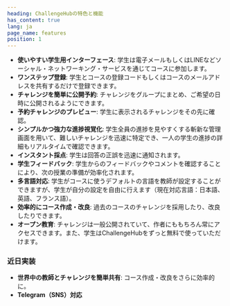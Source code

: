 ```yaml
---
heading: ChallengeHubの特色と機能
has_content: true
lang: ja
page_name: features
position: 1
---
```

- __使いやすい学生用インターフェース__: 学生は電子メールもしくはLINEなどソーシャル・ネットワーキング・サービスを通じてコースに参加します。
- __ワンステップ登録__: 学生とコースの登録コードもしくはコースのメールアドレスを共有するだけで登録できます。
- __チャレンジを簡単に公開予約__: チャレンジをグループにまとめ、ご希望の日時に公開されるようにできます。
- __予約チャレンジのプレビュー__: 学生に表示されるチャレンジをその先に確認。
- __シンプルかつ強力な進捗視覚化__: 学生全員の進捗を見やすくする斬新な管理画面を用いて、難しいチャレンジを迅速に特定でき、一人の学生の進捗の詳細もリアルタイムで確認できます。
- __インスタント採点__: 学生は回答の正誤を迅速に通知されます。
- __学生フィードバック__: 学生からのフィードバックやコメントを確認することにより、次の授業の準備が効率化されます。
- __多言語対応__: 学生がコースに使うデフォルトの言語を教師が設定することができますが、学生が自分の設定を自由に行えます（現在対応言語：日本語、英語、フランス語）。
- __効率的にコース作成・改良__: 過去のコースのチャレンジを採用したり、改良したりできます。
- __オープン教育__: チャレンジは一般公開されていて、作者にももちろん常にアクセスできます。また、学生はChallengeHubをずっと無料で使っていただけます。

### 近日実装

- __世界中の教師とチャレンジを簡単共有__: コース作成・改良をさらに効率的に。
- __Telegram（SNS）対応__
